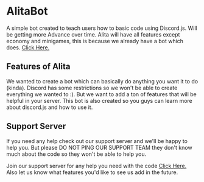 # AlitaBot
A simple bot created to teach users how to basic code using Discord.js. Will be getting more Advance over time. Alita will have all features except economy and minigames, this is because we already have a bot which does. [Click Here.](https://top.gg/bot/610459754258759680)

## Features of Alita
We wanted to create a bot which can basically do anything you want it to do (kinda). Discord has some restrictions so we won't be able to create everything we wanted to :). But we want to add a ton of features that will be helpful in your server. This bot is also created so you guys can learn more about discord.js and how to use it.

## Support Server
If you need any help check out our support server and we'll be happy to help you. But please DO NOT PING OUR SUPPORT TEAM they don't know much about the code so they won't be able to help you.

Join our support server for any help you need with the code [Click Here.](https://discord.gg/rZsZHqM)
Also let us know what features you'd like to see us add in the future.
